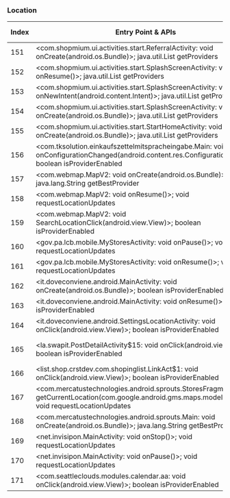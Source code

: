 ### Location
| Index | Entry Point & APIs | Screen shot | Resource id | Label |
| ------------- | ------------- | ------------- |-------------|-------------|
| 151 | <com.shopmium.ui.activities.start.ReferralActivity: void onCreate(android.os.Bundle)>; java.util.List getProviders | ![](D:\COSMOS\output\py\Play_win8\Shopping\com.shopmium\com.shopmium.ui.activities.start.ReferralActivity.png) |  | F |
| 152 | <com.shopmium.ui.activities.start.SplashScreenActivity: void onResume()>; java.util.List getProviders | ![](D:\COSMOS\output\py\Play_win8\Shopping\com.shopmium\com.shopmium.ui.activities.start.SplashScreenActivity.png) |  | F |
| 153 | <com.shopmium.ui.activities.start.SplashScreenActivity: void onNewIntent(android.content.Intent)>; java.util.List getProviders | ![](D:\COSMOS\output\py\Play_win8\Shopping\com.shopmium\com.shopmium.ui.activities.start.SplashScreenActivity.png) |  | F |
| 154 | <com.shopmium.ui.activities.start.SplashScreenActivity: void onCreate(android.os.Bundle)>; java.util.List getProviders | ![](D:\COSMOS\output\py\Play_win8\Shopping\com.shopmium\com.shopmium.ui.activities.start.SplashScreenActivity.png) |  | F |
| 155 | <com.shopmium.ui.activities.start.StartHomeActivity: void onCreate(android.os.Bundle)>; java.util.List getProviders | ![](D:\COSMOS\output\py\Play_win8\Shopping\com.shopmium\com.shopmium.ui.activities.start.StartHomeActivity.png) |  | F |
| 156 | <com.tksolution.einkaufszettelmitspracheingabe.Main: void onConfigurationChanged(android.content.res.Configuration)>; boolean isProviderEnabled | ![](D:\COSMOS\output\py\Play_win8\Shopping\com.tksolution.einkaufszettelmitspracheingabe\com.tksolution.einkaufszettelmitspracheingabe.Main.png) |  | F |
| 157 | <com.webmap.MapV2: void onCreate(android.os.Bundle)>; java.lang.String getBestProvider | ![](D:\COSMOS\output\py\Play_win8\Shopping\com.webmap\com.webmap.MapV2.png) |  | T |
| 158 | <com.webmap.MapV2: void onResume()>; void requestLocationUpdates | ![](D:\COSMOS\output\py\Play_win8\Shopping\com.webmap\com.webmap.MapV2.png) |  | T |
| 159 | <com.webmap.MapV2: void SearchLocationClick(android.view.View)>; boolean isProviderEnabled | ![](D:\COSMOS\output\py\Play_win8\Shopping\com.webmap\com.webmap.MapV2.png) |  | T |
| 160 | <gov.pa.lcb.mobile.MyStoresActivity: void onPause()>; void requestLocationUpdates | ![](D:\COSMOS\output\py\Play_win8\Shopping\gov.pa.lcb.mobile\gov.pa.lcb.mobile.MyStoresActivity.png) |  | F |
| 161 | <gov.pa.lcb.mobile.MyStoresActivity: void onResume()>; void requestLocationUpdates | ![](D:\COSMOS\output\py\Play_win8\Shopping\gov.pa.lcb.mobile\gov.pa.lcb.mobile.MyStoresActivity.png) |  | F |
| 162 | <it.doveconviene.android.MainActivity: void onCreate(android.os.Bundle)>; boolean isProviderEnabled | ![](D:\COSMOS\output\py\Play_win8\Shopping\it.doveconviene.android\it.doveconviene.android.MainActivity.png) |  | T |
| 163 | <it.doveconviene.android.MainActivity: void onResume()>; boolean isProviderEnabled | ![](D:\COSMOS\output\py\Play_win8\Shopping\it.doveconviene.android\it.doveconviene.android.MainActivity.png) |  | T |
| 164 | <it.doveconviene.android.SettingsLocationActivity: void onClick(android.view.View)>; boolean isProviderEnabled | ![](D:\COSMOS\output\py\Play_win8\Shopping\it.doveconviene.android\it.doveconviene.android.SettingsLocationActivity.png) |  | T |
| 165 | <la.swapit.PostDetailActivity$15: void onClick(android.view.View)>; boolean isProviderEnabled | ![](D:\COSMOS\output\py\Play_win8\Shopping\la.swapit\la.swapit.PostDetailActivity.png) | {'2131755212': <sensitive_component.SensitiveComponent.SensitiveView object at 0x0000012523CD4400>} | F |
| 166 | <list.shop.crstdev.com.shopinglist.LinkAct$1: void onClick(android.view.View)>; boolean isProviderEnabled | ![](D:\COSMOS\output\py\Play_win8\Shopping\list.shop.crstdev.com.shopinglist\list.shop.crstdev.com.shopinglist.LinkAct.png) |  | F |
| 167 | <com.mercatustechnologies.android.sprouts.StoresFragment: void getCurrentLocation(com.google.android.gms.maps.model.LatLng)>; void requestLocationUpdates | ![](D:\COSMOS\output\py\Play_win8\Shopping\net.groceryshopping.SproutsFarmersMarket\com.mercatustechnologies.android.sprouts.Main.png) | {'2131624277': <sensitive_component.SensitiveComponent.SensitiveView object at 0x0000012523F25DA0>} | D |
| 168 | <com.mercatustechnologies.android.sprouts.Main: void onCreate(android.os.Bundle)>; java.lang.String getBestProvider | ![](D:\COSMOS\output\py\Play_win8\Shopping\net.groceryshopping.SproutsFarmersMarket\com.mercatustechnologies.android.sprouts.Main.png) |  | D |
| 169 | <net.invisipon.MainActivity: void onStop()>; void requestLocationUpdates | ![](D:\COSMOS\output\py\Play_win8\Shopping\net.invisipon\net.invisipon.MainActivity.png) |  | D |
| 170 | <net.invisipon.MainActivity: void onPause()>; void requestLocationUpdates | ![](D:\COSMOS\output\py\Play_win8\Shopping\net.invisipon\net.invisipon.MainActivity.png) |  | D |
| 171 | <com.seattleclouds.modules.calendar.aa: void onClick(android.view.View)>; boolean isProviderEnabled | ![](D:\COSMOS\output\py\Play_win8\Shopping\target.shopping.store.cartwheel.redcard.discount.price.match\com.seattleclouds.modules.calendar.EventEditActivity.png) |  | F |
